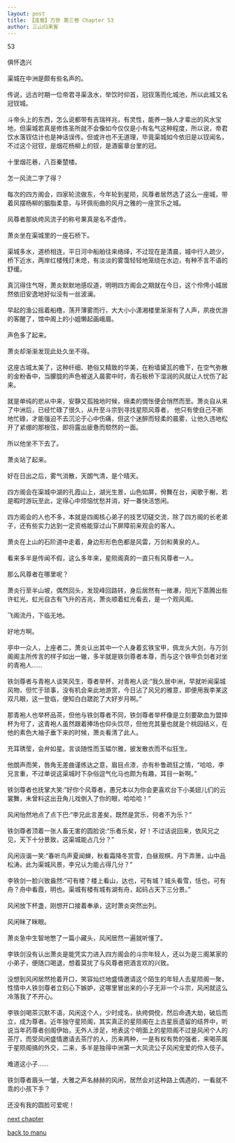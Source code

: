 ```yaml
---
layout: post
title: 【连载】万世 第三卷 Chapter 53
author: 三山归来客
---
```




53<br><br>俱怀逸兴<br><br>  渠城在中洲是颇有些名声的。<br><br>  传说，远古时期一位帝君寻渠汲水，举饮时仰首，冠钗落而化城池，所以此城又名冠钗城。<br><br>  斗帝头上的东西，怎么说都带有吉瑞祥兆，有灵性，能养一脉人才辈出的风水宝地，但渠城若真是修炼圣所就不会像如今仅仅是小有名气这种程度，所以说，帝君饮水落钗估计也是神话误传。但或许也不无道理，毕竟渠城如今依旧是以钗闻名，不过这个冠钗，是烟花杨柳上的钗，是酒窖章台里的冠。<br><br>  十里烟花巷，八百秦楚楼。<br><br>  怎一风流二字了得？<br><br>  每次的四方阁会，四家轮流做东，今年轮到星陨，风尊者居然选了这么一座城，带着风摆杨柳的胭脂柔意，与环佩衔曲的风月之雅的一座赏乐之城。<br><br>  风尊者那纨绔风流子的称号果真是名不虚传。<br><br>  萧炎坐在渠城里的一座石桥下。<br><br>  渠城多水，道桥相连，平日河中船舶往来络绎，不过现在是清晨，城中行人疏少，桥下近水，两岸红楼残灯未熄，有淡淡的雾霭轻轻地笼绕在水边，有种不言不语的舒缓。<br><br>  真沉得住气呀，萧炎默默地感叹道，明明四方阁会之期就在今日，这个伶俜小城居然依旧安逸地好似没有一丝波澜。<br><br>  早起的渔公摇着船橹，荡开薄雾而行，大大小小潇湘楼里渐渐有了人声，夙夜优游的客醒了，馆中阁上的小姐懒起画峨眉。<br><br>  声色多了起来。<br><br>  萧炎却渐渐发现此处久坐不得。<br><br>  这座古城太美了，这种纤细、艳俗又精致的华美，在粉墙黛瓦的檐下，在空气弥散的金粉香中，当朦胧的声色被送入晨雾中时，青石板桥下湿润的风就让人忧伤了起来。<br><br>  就是单纯的悲从中来，安静又孤独地时候，绵柔的惆怅便会悄然而至。萧炎自从来了中洲后，已经忙碌了很久，从升至斗宗到寻找星陨风尊者， 他只有使自己不断地忙碌，才能强迫不去沉沦于心中伤痛，但这个迷醉而轻柔的晨雾，让他久违地松开了紧绷的那根弦，即将露出疲惫而颓然的一面。<br><br>  所以他坐不下去了。<br><br>  萧炎站了起来。<br><br>  好在日出之后，雾气消散，天朗气清，是个晴天。<br><br>  四方阁会在渠城中湖的孔霞山上，湖光生景，山色如屏，佾舞在台，闻歌于榭，若是暇时游玩至此，定得心中烦恼忧愁并消，好一番快活悠闲。<br><br>  四方阁会的人也不多，本就是四阁核心弟子的技艺切磋交流，除了四方阁的长老弟子，还有些实力达到一定资格能穿过山下屏障前来观会的客人。<br><br>  萧炎在上山的石阶道中走着，身边形形色色都是风雷，万剑和黄泉的人。<br><br>  看来多半是传闻不假，这么多年来，星陨阁真的一直只有风尊者一人。<br><br>  那么风尊者在哪里呢？<br><br>  萧炎行至半山坡，偶然回头，发现峰回路转，身后居然有一微瀑，阳光下蒸腾出些许虹光，虹光自古有飞升的吉兆，萧炎顺着虹光看去，是一个观风阁。<br><br>  飞阁流丹，下临无地。<br><br>  好地方啊。<br><br>  亭中一众人，上座者二，萧炎认出其中一个人身着玄铁宝甲，佩龙头大剑，与万剑阁阁主所传言的样子如出一辙，多半就是铁剑尊者本尊，而与这个铁甲负剑者对坐的青袍人……<br><br>  铁剑尊者与青袍人谈笑风生，尊者举杯，对青袍人说:“我久居中洲，早就听闻渠城风物，但忙于琐事，没有机会来此地游赏，今日沾了风兄的雅意，即便用我李某这双凡眼，这一登临，便知白白蹉跎了大好岁月啊。”<br><br>  那青袍人也举杯品茶，但他与铁剑尊者不同，铁剑尊者举杯像是立刻要歃血为盟摔杯为号了，这青袍人虽然跟着捧场也仰头饮尽，但他充其量也就是个桃园结义，在他的素色大袖子垂下来的时候，萧炎看清了此人。<br><br>  充耳琇莹，会弁如星。言谈随性而玉韫尔雅，披发散衣而不似狂生。<br><br>  他朗声而笑，唇角无差曲谨练达之意，眉目点漆，亦有朴鲁疏狂之情，“哈哈，李兄言重，不过单说这渠城时下杂俗逗气化马也颇为有趣，耳目一新啊。”<br><br>  铁剑尊者也抚掌大笑:“好你个风尊者，愚兄本以为你会更喜欢台下小美妞儿们的云裳舞，未曾料这出丑角儿戏倒入了你的眼，哈哈哈！”<br><br>  风闲怡然地点了点下巴:“李兄此言差矣，既然是赏乐，何者不为乐？”<br><br>  铁剑尊者顶着一张人畜无害的圆脸说:“乐者乐矣，好！不过话说回来，依风兄之见，天下十分景致，这渠城能占几分？”<br><br>  风闲诙谐一笑:“春听鸟声夏闻蝉，秋看霜降冬赏雪，白昼观棋，月下弄箫，山中品松涛。此为渠城风景，李兄认为能占得几分？”<br><br>  李铁剑一脸兴致盎然:“可有楼？楼上看山，达也，可有城？城头看雪，恬也，可有舟？舟中看霞，明也。渠城有楼有城有湖有舟，起码占天下三分景。”<br><br>  风闲放下杯盏，刚想开口接着奉承，这时萧炎突然出列。<br><br>  风闲眯了眯眼。<br><br>  萧炎急中生智地憋了一篇小藏头，风闲居然一遍就听懂了。<br><br>  李铁剑没有认出萧炎是能凭实力进入四方阁会的斗宗年轻人，还以为是三阁某家的小弟子，便随口喝退，想着莫扰了与风尊者把酒言欢的兴致。<br><br>  没想到风闲居然抢着开口，笑容灿烂地盛情邀请这个陌生的年轻人去星陨阁一聚，性情中人铁剑尊者立刻心下嫉妒，这哪里冒出来的小子无非一个斗宗，风闲就这么冷落我了不开心。<br><br>  李铁剑喝茶沉默不语，风闲这个人，少时成名，纨绔倜傥，然后命遇大劫，破后而立，成为尊者。近年独守星陨阁，其实真正的星陨阁在上古星辰遗留的结界中，听说当年药尊者创阁伊始，无外人涉足，地表这个明面上的星陨阁不过是风闲个人的茶厅，而受风闲盛情邀请去茶厅的人，历来两种，一是有权有势的强者，来喝茶属于星陨阁搞的外交，二来，多半是独得中洲第一大风流公子风闲宠爱的伶人伎子。<br><br>  难道这小子……<br><br>  铁剑尊者眉头一皱，大雅之声名赫赫的风闲，居然会对这种路上偶遇的，一看就不乖的小孩下手？<br><br>  还没有我的圆脸可爱呢！

[next chapter](https://allforyanchen.github.io/2020/07/19/post-44-chapter-54.html)

[back to manu](https://allforyanchen.github.io/2020/07/19/post-44.html)
